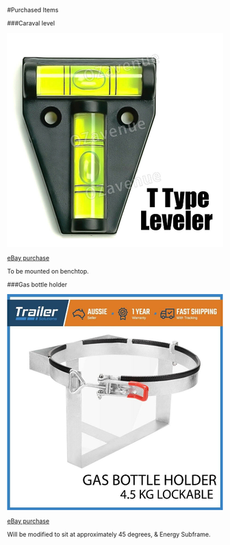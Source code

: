 #Purchased Items

###Caraval level

![caravan-level](images/caravan-level.jpeg)

[eBay purchase](https://www.ebay.com.au/itm/125243519326)

To be mounted on benchtop.


###Gas bottle holder

![gas-bottle-holder](images/gas-bottle-holder.jpeg)

[eBay purchase](https://www.ebay.com.au/itm/254621457008)

Will be modified to sit at approximately 45 degrees, & Energy Subframe.

